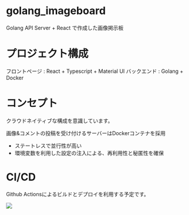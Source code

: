 # golang_imageboard
Golang API Server + React で作成した画像掲示板


# プロジェクト構成

フロントページ : React + Typescript + Material UI
バックエンド : Golang + Docker

# コンセプト
クラウドネイティブな構成を意識しています。

画像&コメントの投稿を受け付けるサーバーはDockerコンテナを採用
- ステートレスで並行性が高い
- 環境変数を利用した設定の注入による、再利用性と秘匿性を確保


# CI/CD
Github Actionsによるビルドとデプロイを利用する予定です。

![](https://github.com/harumaxy/golang_imageboard/workflows/Docker%20Image%20CI/badge.svg)
